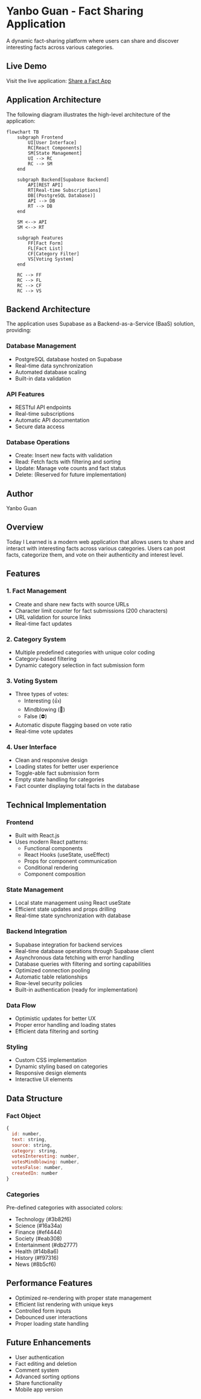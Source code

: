 # Yanbo Guan - Fact Sharing Application

A dynamic fact-sharing platform where users can share and discover interesting facts across various categories.

## Live Demo

Visit the live application: [Share a Fact App](https://shareafact-jason.netlify.app/)

## Application Architecture

The following diagram illustrates the high-level architecture of the application:

```mermaid
flowchart TB
    subgraph Frontend
        UI[User Interface]
        RC[React Components]
        SM[State Management]
        UI --> RC
        RC --> SM
    end

    subgraph Backend[Supabase Backend]
        API[REST API]
        RT[Real-time Subscriptions]
        DB[(PostgreSQL Database)]
        API --> DB
        RT --> DB
    end

    SM <--> API
    SM <--> RT

    subgraph Features
        FF[Fact Form]
        FL[Fact List]
        CF[Category Filter]
        VS[Voting System]
    end

    RC --> FF
    RC --> FL
    RC --> CF
    RC --> VS
```

## Backend Architecture

The application uses Supabase as a Backend-as-a-Service (BaaS) solution, providing:

### Database Management

- PostgreSQL database hosted on Supabase
- Real-time data synchronization
- Automated database scaling
- Built-in data validation

### API Features

- RESTful API endpoints
- Real-time subscriptions
- Automatic API documentation
- Secure data access

### Database Operations

- Create: Insert new facts with validation
- Read: Fetch facts with filtering and sorting
- Update: Manage vote counts and fact status
- Delete: (Reserved for future implementation)

## Author

Yanbo Guan

## Overview

Today I Learned is a modern web application that allows users to share and interact with interesting facts across various categories. Users can post facts, categorize them, and vote on their authenticity and interest level.

## Features

### 1. Fact Management

- Create and share new facts with source URLs
- Character limit counter for fact submissions (200 characters)
- URL validation for source links
- Real-time fact updates

### 2. Category System

- Multiple predefined categories with unique color coding
- Category-based filtering
- Dynamic category selection in fact submission form

### 3. Voting System

- Three types of votes:
  - Interesting (👍)
  - Mindblowing (🤯)
  - False (⛔️)
- Automatic dispute flagging based on vote ratio
- Real-time vote updates

### 4. User Interface

- Clean and responsive design
- Loading states for better user experience
- Toggle-able fact submission form
- Empty state handling for categories
- Fact counter displaying total facts in the database

## Technical Implementation

### Frontend

- Built with React.js
- Uses modern React patterns:
  - Functional components
  - React Hooks (useState, useEffect)
  - Props for component communication
  - Conditional rendering
  - Component composition

### State Management

- Local state management using React useState
- Efficient state updates and props drilling
- Real-time state synchronization with database

### Backend Integration

- Supabase integration for backend services
- Real-time database operations through Supabase client
- Asynchronous data fetching with error handling
- Database queries with filtering and sorting capabilities
- Optimized connection pooling
- Automatic table relationships
- Row-level security policies
- Built-in authentication (ready for implementation)

### Data Flow

- Optimistic updates for better UX
- Proper error handling and loading states
- Efficient data filtering and sorting

### Styling

- Custom CSS implementation
- Dynamic styling based on categories
- Responsive design elements
- Interactive UI elements

## Data Structure

### Fact Object

```javascript
{
  id: number,
  text: string,
  source: string,
  category: string,
  votesInteresting: number,
  votesMindblowing: number,
  votesFalse: number,
  createdIn: number
}
```

### Categories

Pre-defined categories with associated colors:

- Technology (#3b82f6)
- Science (#16a34a)
- Finance (#ef4444)
- Society (#eab308)
- Entertainment (#db2777)
- Health (#14b8a6)
- History (#f97316)
- News (#8b5cf6)

## Performance Features

- Optimized re-rendering with proper state management
- Efficient list rendering with unique keys
- Controlled form inputs
- Debounced user interactions
- Proper loading state handling

## Future Enhancements

- User authentication
- Fact editing and deletion
- Comment system
- Advanced sorting options
- Share functionality
- Mobile app version
